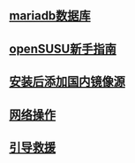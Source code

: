 ## [mariadb数据库](/openSUSE15.0/mariadb.md)
## [openSUSU新手指南](https://opensuse-guide.ustclug.org/)
## [安装后添加国内镜像源](/openSUSE15.0/安装.md)
## [网络操作](网络方面.md)
## [引导救援](jiuyuan.md)
